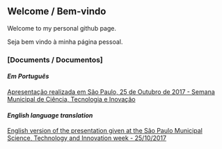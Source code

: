 ## Welcome / Bem-vindo

Welcome to my personal github page.

Seja bem vindo à minha página pessoal.

### [Documents / Documentos]

#### *Em Português*

[Apresentação realizada em São Paulo, 25 de Outubro de 2017 - Semana Municipal de Ciência, Tecnologia e Inovação](docs/2017-11-15-licoes-aprendidas-e-uso-da-matematica.markdown)

#### *English language translation*

[English version of the presentation given at the São Paulo Municipal Science, Technology and Innovation week - 25/10/2017](docs/Lessons-learned-and-mathematics-usage-during-the-development-and-implementation-of-an-innovative-software.markdown)

